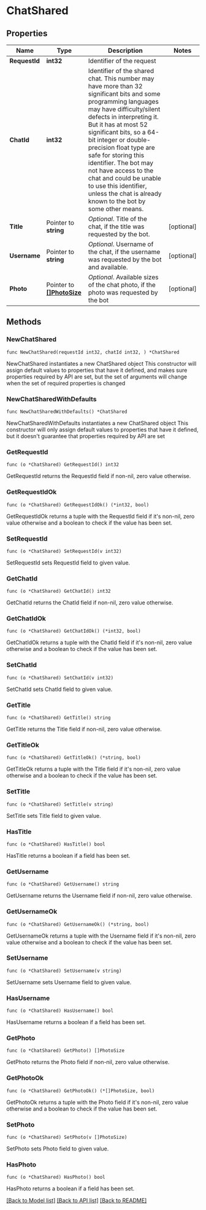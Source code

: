 # ChatShared

## Properties

Name | Type | Description | Notes
------------ | ------------- | ------------- | -------------
**RequestId** | **int32** | Identifier of the request | 
**ChatId** | **int32** | Identifier of the shared chat. This number may have more than 32 significant bits and some programming languages may have difficulty/silent defects in interpreting it. But it has at most 52 significant bits, so a 64-bit integer or double-precision float type are safe for storing this identifier. The bot may not have access to the chat and could be unable to use this identifier, unless the chat is already known to the bot by some other means. | 
**Title** | Pointer to **string** | *Optional*. Title of the chat, if the title was requested by the bot. | [optional] 
**Username** | Pointer to **string** | *Optional*. Username of the chat, if the username was requested by the bot and available. | [optional] 
**Photo** | Pointer to [**[]PhotoSize**](PhotoSize.md) | *Optional*. Available sizes of the chat photo, if the photo was requested by the bot | [optional] 

## Methods

### NewChatShared

`func NewChatShared(requestId int32, chatId int32, ) *ChatShared`

NewChatShared instantiates a new ChatShared object
This constructor will assign default values to properties that have it defined,
and makes sure properties required by API are set, but the set of arguments
will change when the set of required properties is changed

### NewChatSharedWithDefaults

`func NewChatSharedWithDefaults() *ChatShared`

NewChatSharedWithDefaults instantiates a new ChatShared object
This constructor will only assign default values to properties that have it defined,
but it doesn't guarantee that properties required by API are set

### GetRequestId

`func (o *ChatShared) GetRequestId() int32`

GetRequestId returns the RequestId field if non-nil, zero value otherwise.

### GetRequestIdOk

`func (o *ChatShared) GetRequestIdOk() (*int32, bool)`

GetRequestIdOk returns a tuple with the RequestId field if it's non-nil, zero value otherwise
and a boolean to check if the value has been set.

### SetRequestId

`func (o *ChatShared) SetRequestId(v int32)`

SetRequestId sets RequestId field to given value.


### GetChatId

`func (o *ChatShared) GetChatId() int32`

GetChatId returns the ChatId field if non-nil, zero value otherwise.

### GetChatIdOk

`func (o *ChatShared) GetChatIdOk() (*int32, bool)`

GetChatIdOk returns a tuple with the ChatId field if it's non-nil, zero value otherwise
and a boolean to check if the value has been set.

### SetChatId

`func (o *ChatShared) SetChatId(v int32)`

SetChatId sets ChatId field to given value.


### GetTitle

`func (o *ChatShared) GetTitle() string`

GetTitle returns the Title field if non-nil, zero value otherwise.

### GetTitleOk

`func (o *ChatShared) GetTitleOk() (*string, bool)`

GetTitleOk returns a tuple with the Title field if it's non-nil, zero value otherwise
and a boolean to check if the value has been set.

### SetTitle

`func (o *ChatShared) SetTitle(v string)`

SetTitle sets Title field to given value.

### HasTitle

`func (o *ChatShared) HasTitle() bool`

HasTitle returns a boolean if a field has been set.

### GetUsername

`func (o *ChatShared) GetUsername() string`

GetUsername returns the Username field if non-nil, zero value otherwise.

### GetUsernameOk

`func (o *ChatShared) GetUsernameOk() (*string, bool)`

GetUsernameOk returns a tuple with the Username field if it's non-nil, zero value otherwise
and a boolean to check if the value has been set.

### SetUsername

`func (o *ChatShared) SetUsername(v string)`

SetUsername sets Username field to given value.

### HasUsername

`func (o *ChatShared) HasUsername() bool`

HasUsername returns a boolean if a field has been set.

### GetPhoto

`func (o *ChatShared) GetPhoto() []PhotoSize`

GetPhoto returns the Photo field if non-nil, zero value otherwise.

### GetPhotoOk

`func (o *ChatShared) GetPhotoOk() (*[]PhotoSize, bool)`

GetPhotoOk returns a tuple with the Photo field if it's non-nil, zero value otherwise
and a boolean to check if the value has been set.

### SetPhoto

`func (o *ChatShared) SetPhoto(v []PhotoSize)`

SetPhoto sets Photo field to given value.

### HasPhoto

`func (o *ChatShared) HasPhoto() bool`

HasPhoto returns a boolean if a field has been set.


[[Back to Model list]](../README.md#documentation-for-models) [[Back to API list]](../README.md#documentation-for-api-endpoints) [[Back to README]](../README.md)


